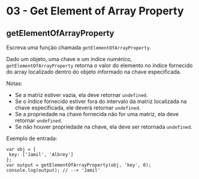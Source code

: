 # 03 - Get Element of Array Property

## getElementOfArrayProperty

Escreva uma função chamada `getElementOfArrayProperty`.

Dado um objeto, uma chave e um índice numérico, `getElementOfArrayProperty` retorna o valor do elemento no índice fornecido do array localizado dentro do objeto informado na chave especificada.

Notas:

* Se a matriz estiver vazia, ela deve retornar `undefined`.
* Se o índice fornecido estiver fora do intervalo da matriz localizada na chave especificada, ele deverá retornar `undefined`.
* Se a propriedade na chave fornecida não for uma matriz, ela deve retornar `undefined`.
* Se não houver propriedade na chave, ela deve ser retornada `undefined`.

Exemplo de entrada:

```text
var obj = {
 key: ['Jamil', 'Albrey']
};
var output = getElementOfArrayProperty(obj, 'key', 0);
console.log(output); // --> 'Jamil'
```

